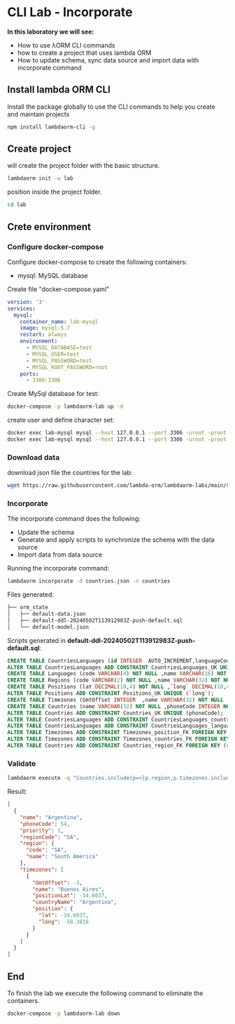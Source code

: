 # CLI Lab - Incorporate

**In this laboratory we will see:**

- How to use λORM CLI commands
- how to create a project that uses lambda ORM
- How to update schema, sync data source and import data with incorporate command

## Install lambda ORM CLI

Install the package globally to use the CLI commands to help you create and maintain projects

```sh
npm install lambdaorm-cli -g
```

## Create project

will create the project folder with the basic structure.

```sh
lambdaorm init -w lab
```

position inside the project folder.

```sh
cd lab
```

## Crete environment

### Configure docker-compose

Configure docker-compose to create the following containers:

- mysql: MySQL database

Create file "docker-compose.yaml"

```yaml
version: '3'
services:
  mysql:
    container_name: lab-mysql
    image: mysql:5.7
    restart: always
    environment:
      - MYSQL_DATABASE=test
      - MYSQL_USER=test
      - MYSQL_PASSWORD=test
      - MYSQL_ROOT_PASSWORD=root
    ports:
      - 3306:3306
```

Create MySql database for test:

```sh
docker-compose -p lambdaorm-lab up -d
```

create user and define character set:

```sh
docker exec lab-mysql mysql --host 127.0.0.1 --port 3306 -uroot -proot -e "ALTER DATABASE test CHARACTER SET utf8 COLLATE utf8_general_ci;"
docker exec lab-mysql mysql --host 127.0.0.1 --port 3306 -uroot -proot -e "GRANT ALL ON *.* TO 'test'@'%' with grant option; FLUSH PRIVILEGES;"
```

### Download data

download json file the countries for the lab:

```sh
wget https://raw.githubusercontent.com/lambda-orm/lambdaorm-labs/main/source/countries/countries.json
```

### Incorporate

The incorporate command does the following:

- Update the schema
- Generate and apply scripts to synchronize the schema with the data source
- Import data from data source

Running the incorporate command:

```sh
lambdaorm incorporate -d countries.json -n countries
```

Files generated:

```sh
├── orm_state
│   ├── default-data.json
│   ├── default-ddl-20240502T113912983Z-push-default.sql
│   └── default-model.json
```

Scripts generated in **default-ddl-20240502T113912983Z-push-default.sql**:

```sql
CREATE TABLE CountriesLanguages (id INTEGER  AUTO_INCREMENT,languageCode VARCHAR(4) NOT NULL ,countryName VARCHAR(32) NOT NULL ,CONSTRAINT CountriesLanguages_PK PRIMARY KEY (id));
ALTER TABLE CountriesLanguages ADD CONSTRAINT CountriesLanguages_UK UNIQUE (countryName,languageCode);
CREATE TABLE Languages (code VARCHAR(4) NOT NULL ,name VARCHAR(16) NOT NULL ,CONSTRAINT Languages_PK PRIMARY KEY (code));
CREATE TABLE Regions (code VARCHAR(2) NOT NULL ,name VARCHAR(32) NOT NULL ,CONSTRAINT Regions_PK PRIMARY KEY (code));
CREATE TABLE Positions (lat DECIMAL(10,4) NOT NULL ,`long` DECIMAL(10,4) NOT NULL ,CONSTRAINT Positions_PK PRIMARY KEY (lat));
ALTER TABLE Positions ADD CONSTRAINT Positions_UK UNIQUE (`long`);
CREATE TABLE Timezones (GmtOffset INTEGER  ,name VARCHAR(32) NOT NULL ,positionLat DECIMAL(10,4) NOT NULL ,countryName VARCHAR(32) NOT NULL ,CONSTRAINT Timezones_PK PRIMARY KEY (name));
CREATE TABLE Countries (name VARCHAR(32) NOT NULL ,phoneCode INTEGER NOT NULL ,priority INTEGER NOT NULL ,regionCode VARCHAR(2) NOT NULL ,CONSTRAINT Countries_PK PRIMARY KEY (name));
ALTER TABLE Countries ADD CONSTRAINT Countries_UK UNIQUE (phoneCode);
ALTER TABLE CountriesLanguages ADD CONSTRAINT CountriesLanguages_countries_FK FOREIGN KEY (countryName) REFERENCES Countries (name);
ALTER TABLE CountriesLanguages ADD CONSTRAINT CountriesLanguages_languages_FK FOREIGN KEY (languageCode) REFERENCES Languages (code);
ALTER TABLE Timezones ADD CONSTRAINT Timezones_position_FK FOREIGN KEY (positionLat) REFERENCES Positions (lat);
ALTER TABLE Timezones ADD CONSTRAINT Timezones_countries_FK FOREIGN KEY (countryName) REFERENCES Countries (name);
ALTER TABLE Countries ADD CONSTRAINT Countries_region_FK FOREIGN KEY (regionCode) REFERENCES Regions (code);
```

### Validate

```sh
lambdaorm execute -q "Countries.include(p=>[p.region,p.timezones.include(p=>p.position)]).filter(p=> p.name=='Argentina')" -o beautiful
```

Result:

```json
[
  {
    "name": "Argentina",
    "phoneCode": 54,
    "priority": 1,
    "regionCode": "SA",
    "region": {
      "code": "SA",
      "name": "South America"
    },
    "timezones": [
      {
        "GmtOffset": -3,
        "name": "Buenos Aires",
        "positionLat": -34.6037,
        "countryName": "Argentina",
        "position": {
          "lat": -34.6037,
          "long": -58.3816
        }
      }
    ]
  }
]
```

## End

To finish the lab we execute the following command to eliminate the containers.

```sh
docker-compose -p lambdaorm-lab down
```
